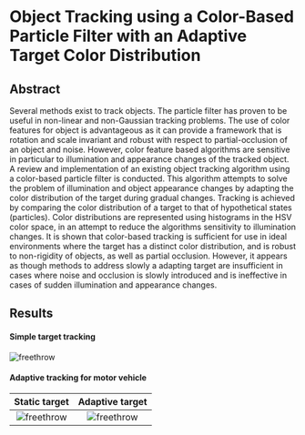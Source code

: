# Object Tracking using a Color-Based Particle Filter with an Adaptive Target Color Distribution

## Abstract

Several methods exist to track objects. The particle filter has proven to be useful in non-linear and non-Gaussian tracking problems. The use of color features for object is advantageous as it can provide a framework that is rotation and scale invariant and robust with respect to partial-occlusion of an object and noise. However, color feature based algorithms are sensitive in particular to illumination and appearance changes of the tracked object.  A review and implementation of an existing object tracking algorithm using a color-based particle filter is conducted. This algorithm attempts to solve the problem of illumination and object appearance changes by adapting the color distribution of the target during gradual changes. Tracking is achieved by comparing the color distribution of a target to that of hypothetical states (particles). Color distributions are represented using histograms in the HSV color space, in an attempt to reduce the algorithms sensitivity to illumination changes. It is shown that color-based tracking is sufficient for use in ideal environments where the target has a distinct color distribution, and is robust to non-rigidity of objects, as well as partial occlusion. However, it appears as though methods to address slowly a adapting target are insufficient in cases where noise and occlusion is slowly introduced and is ineffective in cases of sudden illumination and appearance changes.

## Results

#### Simple target tracking

![freethrow](/simulation_results/gifs/freethrow.gif)
<!-- <img src="/simulation_results/gifs/freethrow.gif" width="40" height="40" /> -->

#### Adaptive tracking for motor vehicle

Static target            |  Adaptive target
:-------------------------:|:-------------------------:
![freethrow](/simulation_results/gifs/car_static.gif) |  ![freethrow](/simulation_results/gifs/simulation_2_adaptive.gif)